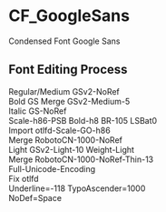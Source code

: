 # CF_GoogleSans
Condensed Font Google Sans

## Font Editing Process
Regular/Medium GSv2-NoRef  
Bold GS Merge GSv2-Medium-5  
Italic GS-NoRef  
Scale-h86-PSB Bold-h8 BR-105 LSBat0  
Import otlfd-Scale-GO-h86  
Merge RobotoCN-1000-NoRef  
Light GSv2-Light-10 Weight-Light  
Merge RobotoCN-1000-NoRef-Thin-13  
Full-Unicode-Encoding  
Fix otlfd  
Underline=-118 TypoAscender=1000  
NoDef=Space
